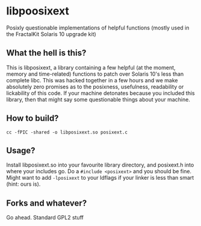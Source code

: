 # libpoosixext
Posixly questionable implementations of helpful functions (mostly used in the FractalKit Solaris 10 upgrade kit)
## What the hell is this?
This is libposixext, a library containing a few helpful (at the moment, memory and time-related) functions to patch
over Solaris 10's less than complete libc. This was hacked together in a few hours and we make absolutely zero
promises as to the posixness, usefulness, readability or lickability of this code. If your machine detonates because
you included this library, then that might say some questionable things about your machine.
## How to build?
`cc -fPIC -shared -o libposixext.so posixext.c`
## Usage?
Install libposixext.so into your favourite library directory, and posixext.h into where your includes go.
Do a `#include <posixext>` and you should be fine. Might want to add `-lposixext` to your ldflags if your linker is
less than smart (hint: ours is).
## Forks and whatever?
Go ahead. Standard GPL2 stuff

